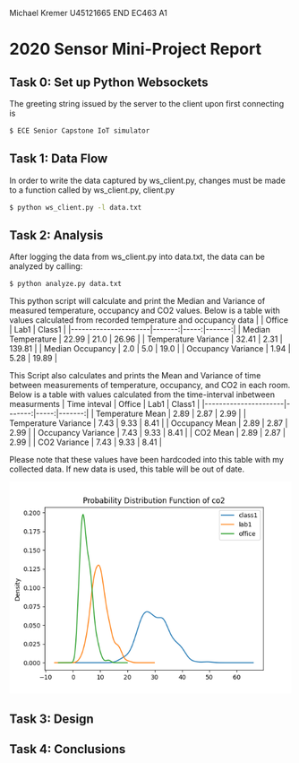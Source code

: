 Michael Kremer
U45121665
END EC463 A1
# 2020 Sensor Mini-Project Report

## Task 0: Set up Python Websockets
The greeting string issued by the server to the client upon first connecting is
```sh
$ ECE Senior Capstone IoT simulator
```

## Task 1: Data Flow
In order to write the data captured by ws_client.py, changes must be made to a function called by ws_client.py,
client.py

```sh
$ python ws_client.py -l data.txt
```



## Task 2: Analysis
After logging the data from ws_client.py into data.txt, the data can be analyzed by calling:
```sh
$ python analyze.py data.txt
```
This python script will calculate and print the Median and Variance of measured temperature, occupancy and CO2 values.
Below is a table with values calculated from recorded temperature and occupancy data
|                      | Office | Lab1 | Class1 |
|----------------------|-------:|-----:|-------:|
| Median Temperature   |  22.99 | 21.0 |  26.96 |
| Temperature Variance |  32.41 | 2.31 | 139.81 |
| Median Occupancy     |    2.0 |  5.0 |   19.0 |
| Occupancy Variance   |   1.94 | 5.28 |  19.89 |

This Script also calculates and prints the Mean and Variance of time between measurements of temperature, occupancy, and CO2 in each room.
Below is a table with values calculated from the time-interval inbetween measurments
| Time inteval         | Office | Lab1 | Class1 |
|----------------------|-------:|-----:|-------:|
| Temperature Mean     |   2.89 | 2.87 |   2.99 |
| Temperature Variance |   7.43 | 9.33 |   8.41 |
| Occupancy Mean       |   2.89 | 2.87 |   2.99 |
| Occupancy Variance   |   7.43 | 9.33 |   8.41 |
| CO2 Mean             |   2.89 | 2.87 |   2.99 |
| CO2 Variance         |   7.43 | 9.33 |   8.41 |

Please note that these values have been hardcoded into this table with my collected data. If new data is used, this table will be out of date.

![Image of t](https://github.com/KremerMichael/2020-sensor-miniproject/blob/main/graphs/PDist_co2.png)


## Task 3: Design

## Task 4: Conclusions

